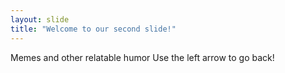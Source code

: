 ```yaml
---
layout: slide
title: "Welcome to our second slide!"
---
```

Memes and other relatable humor
Use the left arrow to go back!
